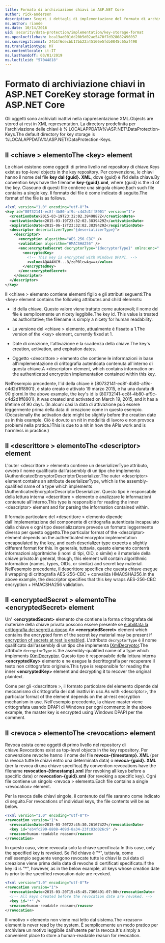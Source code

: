 ```yaml
---
title: Formato di archiviazione chiavi in ASP.NET Core
author: rick-anderson
description: Scopri i dettagli di implementazione del formato di archiviazione delle chiavi di protezione dei dati di ASP.NET Core.
ms.author: riande
ms.date: 10/14/2016
uid: security/data-protection/implementation/key-storage-format
ms.openlocfilehash: bca19ad001dd20b5d02ae5470f7d928082496037
ms.sourcegitcommit: 24b1f6decbb17bb22a45166e5fdb0845c65af498
ms.translationtype: MT
ms.contentlocale: it-IT
ms.lasthandoff: 03/01/2019
ms.locfileid: "57044818"
---
```

# <a name="key-storage-format-in-aspnet-core"></a><span data-ttu-id="e375c-103">Formato di archiviazione chiavi in ASP.NET Core</span><span class="sxs-lookup"><span data-stu-id="e375c-103">Key storage format in ASP.NET Core</span></span>

<a name="data-protection-implementation-key-storage-format"></a>

<span data-ttu-id="e375c-104">Gli oggetti sono archiviati inattivi nella rappresentazione XML.</span><span class="sxs-lookup"><span data-stu-id="e375c-104">Objects are stored at rest in XML representation.</span></span> <span data-ttu-id="e375c-105">La directory predefinita per l'archiviazione delle chiavi è % LOCALAPPDATA%\ASP.NET\DataProtection-Keys\.</span><span class="sxs-lookup"><span data-stu-id="e375c-105">The default directory for key storage is %LOCALAPPDATA%\ASP.NET\DataProtection-Keys\.</span></span>

## <a name="the-key-element"></a><span data-ttu-id="e375c-106">Il \<chiave > elemento</span><span class="sxs-lookup"><span data-stu-id="e375c-106">The \<key> element</span></span>

<span data-ttu-id="e375c-107">Le chiavi esistono come oggetti di primo livello nel repository di chiave.</span><span class="sxs-lookup"><span data-stu-id="e375c-107">Keys exist as top-level objects in the key repository.</span></span> <span data-ttu-id="e375c-108">Per convenzione, le chiavi hanno il nome del file **key dal {guid}. XML**, dove {guid} è l'id della chiave.</span><span class="sxs-lookup"><span data-stu-id="e375c-108">By convention keys have the filename **key-{guid}.xml**, where {guid} is the id of the key.</span></span> <span data-ttu-id="e375c-109">Ciascuno di questi file contiene una singola chiave.</span><span class="sxs-lookup"><span data-stu-id="e375c-109">Each such file contains a single key.</span></span> <span data-ttu-id="e375c-110">Il formato del file è come indicato di seguito.</span><span class="sxs-lookup"><span data-stu-id="e375c-110">The format of the file is as follows.</span></span>

```xml
<?xml version="1.0" encoding="utf-8"?>
<key id="80732141-ec8f-4b80-af9c-c4d2d1ff8901" version="1">
  <creationDate>2015-03-19T23:32:02.3949887Z</creationDate>
  <activationDate>2015-03-19T23:32:02.3839429Z</activationDate>
  <expirationDate>2015-06-17T23:32:02.3839429Z</expirationDate>
  <descriptor deserializerType="{deserializerType}">
    <descriptor>
      <encryption algorithm="AES_256_CBC" />
      <validation algorithm="HMACSHA256" />
      <enc:encryptedSecret decryptorType="{decryptorType}" xmlns:enc="...">
        <encryptedKey>
          <!-- This key is encrypted with Windows DPAPI. -->
          <value>AQAAANCM...8/zeP8lcwAg==</value>
        </encryptedKey>
      </enc:encryptedSecret>
    </descriptor>
  </descriptor>
</key>
```

<span data-ttu-id="e375c-111">Il \<chiave > elemento contiene elementi figlio e gli attributi seguenti:</span><span class="sxs-lookup"><span data-stu-id="e375c-111">The \<key> element contains the following attributes and child elements:</span></span>

* <span data-ttu-id="e375c-112">Id della chiave. Questo valore viene trattato come autorevoli; il nome del file è semplicemente un nicety leggibile.</span><span class="sxs-lookup"><span data-stu-id="e375c-112">The key id. This value is treated as authoritative; the filename is simply a nicety for human readability.</span></span>

* <span data-ttu-id="e375c-113">La versione del \<chiave > elemento, attualmente è fissato a 1.</span><span class="sxs-lookup"><span data-stu-id="e375c-113">The version of the \<key> element, currently fixed at 1.</span></span>

* <span data-ttu-id="e375c-114">Date di creazione, l'attivazione e la scadenza della chiave.</span><span class="sxs-lookup"><span data-stu-id="e375c-114">The key's creation, activation, and expiration dates.</span></span>

* <span data-ttu-id="e375c-115">Oggetto \<descrittore > elemento che contiene le informazioni in base all'implementazione di crittografia autenticata contenuta all'interno di questa chiave.</span><span class="sxs-lookup"><span data-stu-id="e375c-115">A \<descriptor> element, which contains information on the authenticated encryption implementation contained within this key.</span></span>

<span data-ttu-id="e375c-116">Nell'esempio precedente, l'id della chiave è {80732141-ec8f-4b80-af9c-c4d2d1ff8901}, è stato creato e attivato 19 marzo 2015, e ha una durata di 90 giorni.</span><span class="sxs-lookup"><span data-stu-id="e375c-116">In the above example, the key's id is {80732141-ec8f-4b80-af9c-c4d2d1ff8901}, it was created and activated on March 19, 2015, and it has a lifetime of 90 days.</span></span> <span data-ttu-id="e375c-117">(In alcuni casi la data di attivazione può essere leggermente prima della data di creazione come in questo esempio.</span><span class="sxs-lookup"><span data-stu-id="e375c-117">(Occasionally the activation date might be slightly before the creation date as in this example.</span></span> <span data-ttu-id="e375c-118">Ciò è dovuto un nit in modalità di lavoro e non provoca problemi nella pratica.)</span><span class="sxs-lookup"><span data-stu-id="e375c-118">This is due to a nit in how the APIs work and is harmless in practice.)</span></span>

## <a name="the-descriptor-element"></a><span data-ttu-id="e375c-119">Il \<descrittore > elemento</span><span class="sxs-lookup"><span data-stu-id="e375c-119">The \<descriptor> element</span></span>

<span data-ttu-id="e375c-120">L'outer \<descrittore > elemento contiene un deserializerType attributo, ovvero il nome qualificato dall'assembly di un tipo che implementa IAuthenticatedEncryptorDescriptorDeserializer.</span><span class="sxs-lookup"><span data-stu-id="e375c-120">The outer \<descriptor> element contains an attribute deserializerType, which is the assembly-qualified name of a type which implements IAuthenticatedEncryptorDescriptorDeserializer.</span></span> <span data-ttu-id="e375c-121">Questo tipo è responsabile della lettura interna \<descrittore > elemento e analizzare le informazioni contenute all'interno.</span><span class="sxs-lookup"><span data-stu-id="e375c-121">This type is responsible for reading the inner \<descriptor> element and for parsing the information contained within.</span></span>

<span data-ttu-id="e375c-122">Il formato particolare del \<descrittore > elemento dipende dall'implementazione del componente di crittografia autenticata incapsulato dalla chiave e ogni tipo deserializzatore prevede un formato leggermente diverso per questo oggetto.</span><span class="sxs-lookup"><span data-stu-id="e375c-122">The particular format of the \<descriptor> element depends on the authenticated encryptor implementation encapsulated by the key, and each deserializer type expects a slightly different format for this.</span></span> <span data-ttu-id="e375c-123">In generale, tuttavia, questo elemento conterrà informazioni algoritmiche (i nomi di tipi, OID, o simile) e il materiale della chiave privato.</span><span class="sxs-lookup"><span data-stu-id="e375c-123">In general, though, this element will contain algorithmic information (names, types, OIDs, or similar) and secret key material.</span></span> <span data-ttu-id="e375c-124">Nell'esempio precedente, il descrittore specifica che questa chiave esegue il wrapping di crittografia AES-256-CBC + convalida HMACSHA256.</span><span class="sxs-lookup"><span data-stu-id="e375c-124">In the above example, the descriptor specifies that this key wraps AES-256-CBC encryption + HMACSHA256 validation.</span></span>

## <a name="the-encryptedsecret-element"></a><span data-ttu-id="e375c-125">Il \<encryptedSecret > elemento</span><span class="sxs-lookup"><span data-stu-id="e375c-125">The \<encryptedSecret> element</span></span>

<span data-ttu-id="e375c-126">Un' **&lt;encryptedSecret&gt;** elemento che contiene la forma crittografata del materiale della chiave privata possono essere presente se [è abilitata la crittografia dei segreti a riposo](xref:security/data-protection/implementation/key-encryption-at-rest).</span><span class="sxs-lookup"><span data-stu-id="e375c-126">An **&lt;encryptedSecret&gt;** element which contains the encrypted form of the secret key material may be present if [encryption of secrets at rest is enabled](xref:security/data-protection/implementation/key-encryption-at-rest).</span></span> <span data-ttu-id="e375c-127">L'attributo `decryptorType` è il nome qualificato dall'assembly di un tipo che implementa [IXmlDecryptor](/dotnet/api/microsoft.aspnetcore.dataprotection.xmlencryption.ixmldecryptor).</span><span class="sxs-lookup"><span data-stu-id="e375c-127">The attribute `decryptorType` is the assembly-qualified name of a type which implements [IXmlDecryptor](/dotnet/api/microsoft.aspnetcore.dataprotection.xmlencryption.ixmldecryptor).</span></span> <span data-ttu-id="e375c-128">Questo tipo è responsabile della lettura interna **&lt;encryptedKey&gt;** elemento e ne esegue la decrittografia per recuperare il testo non crittografato originale.</span><span class="sxs-lookup"><span data-stu-id="e375c-128">This type is responsible for reading the inner **&lt;encryptedKey&gt;** element and decrypting it to recover the original plaintext.</span></span>

<span data-ttu-id="e375c-129">Come per gli \<descrittore >, il formato particolare del <encryptedSecret> elemento dipende dal meccanismo di crittografia dei dati inattivi in uso.</span><span class="sxs-lookup"><span data-stu-id="e375c-129">As with \<descriptor>, the particular format of the <encryptedSecret> element depends on the at-rest encryption mechanism in use.</span></span> <span data-ttu-id="e375c-130">Nell'esempio precedente, la chiave master viene crittografata usando DPAPI di Windows per ogni commento.</span><span class="sxs-lookup"><span data-stu-id="e375c-130">In the above example, the master key is encrypted using Windows DPAPI per the comment.</span></span>

## <a name="the-revocation-element"></a><span data-ttu-id="e375c-131">Il \<revoca > elemento</span><span class="sxs-lookup"><span data-stu-id="e375c-131">The \<revocation> element</span></span>

<span data-ttu-id="e375c-132">Revoca esista come oggetti di primo livello nel repository di chiave.</span><span class="sxs-lookup"><span data-stu-id="e375c-132">Revocations exist as top-level objects in the key repository.</span></span> <span data-ttu-id="e375c-133">Per convenzione revoche hanno il nome del file **revoca-{timestamp}. XML** (per la revoca tutte le chiavi entro una determinata data) o **revoca-{guid}. XML** (per la revoca di una chiave specifica).</span><span class="sxs-lookup"><span data-stu-id="e375c-133">By convention revocations have the filename **revocation-{timestamp}.xml** (for revoking all keys before a specific date) or **revocation-{guid}.xml** (for revoking a specific key).</span></span> <span data-ttu-id="e375c-134">Ogni file contiene un singolo \<revoca > elemento.</span><span class="sxs-lookup"><span data-stu-id="e375c-134">Each file contains a single \<revocation> element.</span></span>

<span data-ttu-id="e375c-135">Per la revoca delle chiavi singole, il contenuto del file saranno come indicato di seguito.</span><span class="sxs-lookup"><span data-stu-id="e375c-135">For revocations of individual keys, the file contents will be as below.</span></span>

```xml
<?xml version="1.0" encoding="utf-8"?>
<revocation version="1">
  <revocationDate>2015-03-20T22:45:30.2616742Z</revocationDate>
  <key id="eb4fc299-8808-409d-8a34-23fc83d026c9" />
  <reason>human-readable reason</reason>
</revocation>
```

<span data-ttu-id="e375c-136">In questo caso, viene revocata solo la chiave specificata.</span><span class="sxs-lookup"><span data-stu-id="e375c-136">In this case, only the specified key is revoked.</span></span> <span data-ttu-id="e375c-137">Se l'id chiave è "\*", tuttavia, come nell'esempio seguente vengono revocate tutte le chiavi la cui data di creazione viene prima della data di revoche di certificati specificato.</span><span class="sxs-lookup"><span data-stu-id="e375c-137">If the key id is "\*", however, as in the below example, all keys whose creation date is prior to the specified revocation date are revoked.</span></span>

```xml
<?xml version="1.0" encoding="utf-8"?>
<revocation version="1">
  <revocationDate>2015-03-20T15:45:45.7366491-07:00</revocationDate>
  <!-- All keys created before the revocation date are revoked. -->
  <key id="*" />
  <reason>human-readable reason</reason>
</revocation>
```

<span data-ttu-id="e375c-138">Il \<motivo > elemento non viene mai letto dal sistema.</span><span class="sxs-lookup"><span data-stu-id="e375c-138">The \<reason> element is never read by the system.</span></span> <span data-ttu-id="e375c-139">È semplicemente un modo pratico per archiviare un motivo leggibile dall'utente per la revoca.</span><span class="sxs-lookup"><span data-stu-id="e375c-139">It's simply a convenient place to store a human-readable reason for revocation.</span></span>

